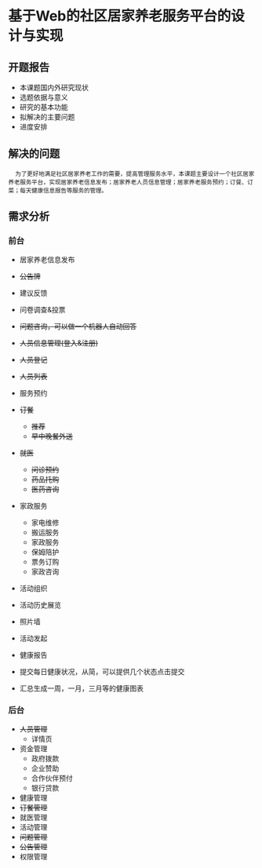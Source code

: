 基于Web的社区居家养老服务平台的设计与实现
=========================================

开题报告
--------
+ 本课题国内外研究现状
+ 选题依据与意义
+ 研究的基本功能
+ 拟解决的主要问题
+ 进度安排

解决的问题
----------
      为了更好地满足社区居家养老工作的需要，提高管理服务水平，本课题主要设计一个社区居家养老服务平台，实现居家养老信息发布；居家养老人员信息管理；居家养老服务预约；订餐、订菜；每天健康信息报告等服务的管理。

需求分析
--------
### 前台

+ 居家养老信息发布
 + <del>公告牌</del>
 + 建议反馈
 + 问卷调查&投票
 + <del>问题咨询，可以做一个机器人自动回答</del>

+ <del>人员信息管理(登入&注册)</del>
 + <del>人员登记</del>
 + <del>人员列表</del>

+ 服务预约
 + <del>订餐 </del>
     + <del>推荐</del>
     + <del>早中晚餐外送</del>
 + <del>就医</del>
     + <del>问诊预约</del>
     + <del>药品托购</del>
     + <del>医药咨询</del>
 + 家政服务
      + 家电维修
      + 搬运服务
      + 家政服务
      + 保姆陪护
      + 票务订购
      + 家政咨询

+ 活动组织
 + 活动历史展览
 + 照片墙
 + 活动发起

+ 健康报告
 + 提交每日健康状况，从简，可以提供几个状态点击提交
 + 汇总生成一周，一月，三月等的健康图表

### 后台
+ <del>人员管理</del>
  + 详情页
+ 资金管理
  + 政府拨款
  + 企业赞助
  + 合作伙伴预付
  + 银行贷款
+ 健康管理
+ <del>订餐管理</del>
+ 就医管理
+ 活动管理
+ <del>问题管理</del>
+ <del>公告管理</del>
+ 权限管理